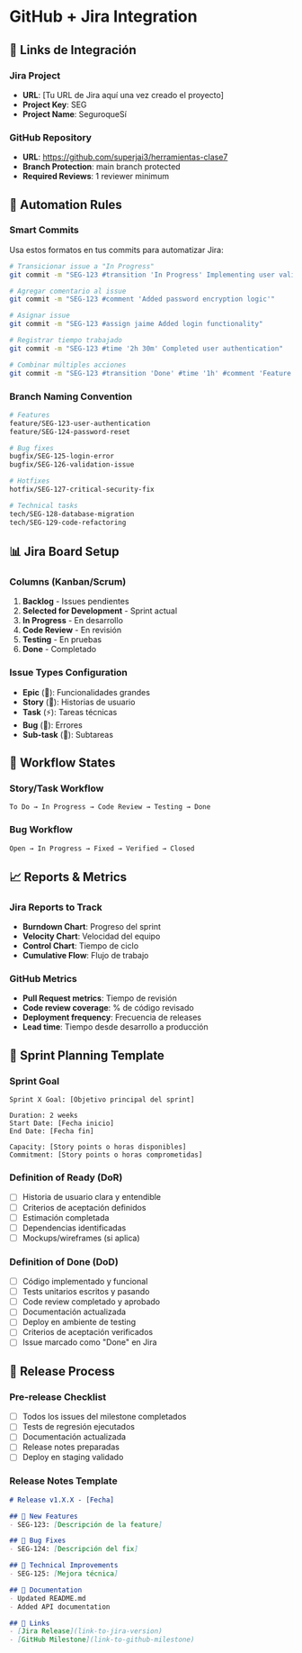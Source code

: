 # GitHub + Jira Integration

## 🔗 Links de Integración

### Jira Project
- **URL**: [Tu URL de Jira aquí una vez creado el proyecto]
- **Project Key**: SEG
- **Project Name**: SeguroqueSí

### GitHub Repository
- **URL**: https://github.com/superjai3/herramientas-clase7
- **Branch Protection**: main branch protected
- **Required Reviews**: 1 reviewer minimum

## 🤖 Automation Rules

### Smart Commits
Usa estos formatos en tus commits para automatizar Jira:

```bash
# Transicionar issue a "In Progress"
git commit -m "SEG-123 #transition 'In Progress' Implementing user validation"

# Agregar comentario al issue
git commit -m "SEG-123 #comment 'Added password encryption logic'"

# Asignar issue
git commit -m "SEG-123 #assign jaime Added login functionality"

# Registrar tiempo trabajado
git commit -m "SEG-123 #time '2h 30m' Completed user authentication"

# Combinar múltiples acciones
git commit -m "SEG-123 #transition 'Done' #time '1h' #comment 'Feature completed and tested'"
```

### Branch Naming Convention
```bash
# Features
feature/SEG-123-user-authentication
feature/SEG-124-password-reset

# Bug fixes
bugfix/SEG-125-login-error
bugfix/SEG-126-validation-issue

# Hotfixes
hotfix/SEG-127-critical-security-fix

# Technical tasks
tech/SEG-128-database-migration
tech/SEG-129-code-refactoring
```

## 📊 Jira Board Setup

### Columns (Kanban/Scrum)
1. **Backlog** - Issues pendientes
2. **Selected for Development** - Sprint actual
3. **In Progress** - En desarrollo
4. **Code Review** - En revisión
5. **Testing** - En pruebas
6. **Done** - Completado

### Issue Types Configuration
- **Epic** (🎯): Funcionalidades grandes
- **Story** (📖): Historias de usuario
- **Task** (⚡): Tareas técnicas
- **Bug** (🐛): Errores
- **Sub-task** (📝): Subtareas

## 🔄 Workflow States

### Story/Task Workflow
```
To Do → In Progress → Code Review → Testing → Done
```

### Bug Workflow
```
Open → In Progress → Fixed → Verified → Closed
```

## 📈 Reports & Metrics

### Jira Reports to Track
- **Burndown Chart**: Progreso del sprint
- **Velocity Chart**: Velocidad del equipo
- **Control Chart**: Tiempo de ciclo
- **Cumulative Flow**: Flujo de trabajo

### GitHub Metrics
- **Pull Request metrics**: Tiempo de revisión
- **Code review coverage**: % de código revisado
- **Deployment frequency**: Frecuencia de releases
- **Lead time**: Tiempo desde desarrollo a producción

## 🎯 Sprint Planning Template

### Sprint Goal
```
Sprint X Goal: [Objetivo principal del sprint]

Duration: 2 weeks
Start Date: [Fecha inicio]
End Date: [Fecha fin]

Capacity: [Story points o horas disponibles]
Commitment: [Story points o horas comprometidas]
```

### Definition of Ready (DoR)
- [ ] Historia de usuario clara y entendible
- [ ] Criterios de aceptación definidos
- [ ] Estimación completada
- [ ] Dependencias identificadas
- [ ] Mockups/wireframes (si aplica)

### Definition of Done (DoD)
- [ ] Código implementado y funcional
- [ ] Tests unitarios escritos y pasando
- [ ] Code review completado y aprobado
- [ ] Documentación actualizada
- [ ] Deploy en ambiente de testing
- [ ] Criterios de aceptación verificados
- [ ] Issue marcado como "Done" en Jira

## 🚀 Release Process

### Pre-release Checklist
- [ ] Todos los issues del milestone completados
- [ ] Tests de regresión ejecutados
- [ ] Documentación actualizada
- [ ] Release notes preparadas
- [ ] Deploy en staging validado

### Release Notes Template
```markdown
# Release v1.X.X - [Fecha]

## 🚀 New Features
- SEG-123: [Descripción de la feature]

## 🐛 Bug Fixes
- SEG-124: [Descripción del fix]

## 🔧 Technical Improvements
- SEG-125: [Mejora técnica]

## 📖 Documentation
- Updated README.md
- Added API documentation

## 🔗 Links
- [Jira Release](link-to-jira-version)
- [GitHub Milestone](link-to-github-milestone)
```
